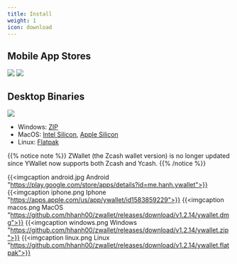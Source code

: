 ```yaml
---
title: Install
weight: 1
icon: download
---
```


## Mobile App Stores

<a href="https://play.google.com/store/apps/details?id=me.hanh.ywallet"><img class="download-badge" src="../google-store-badge.svg"></a>
<a href="https://apps.apple.com/us/app/ywallet/id1583859229"><img class="download-badge" src="../apple-store-badge.svg"></a>

## Desktop Binaries
<a href="https://www.microsoft.com/en-us/p/ywallet/9pjz924hs2s6"><img class="download-badge" src="../microsoft-store-badge.svg"></a>
- Windows: [ZIP](https://github.com/hhanh00/zwallet/releases/download/v1.2.14/ywallet.zip)
- MacOS: [Intel Silicon](https://github.com/hhanh00/zwallet/releases/download/v1.2.14/ywallet.dmg), [Apple Silicon](https://github.com/hhanh00/zwallet/releases/download/v1.2.14/ywallet-m1.dmg)
- Linux: [Flatpak](https://github.com/hhanh00/zwallet/releases/download/v1.2.14/ywallet.flatpak)


{{% notice note %}}
ZWallet (the Zcash wallet version) is no longer updated since YWallet now supports both Zcash and Ycash. 
{{% /notice %}} 


{{<imgcaption android.jpg Android "https://play.google.com/store/apps/details?id=me.hanh.ywallet">}}
{{<imgcaption iphone.png Iphone "https://apps.apple.com/us/app/ywallet/id1583859229">}}
{{<imgcaption macos.png MacOS "https://github.com/hhanh00/zwallet/releases/download/v1.2.14/ywallet.dmg">}}
{{<imgcaption windows.png Windows "https://github.com/hhanh00/zwallet/releases/download/v1.2.14/ywallet.zip">}}
{{<imgcaption linux.png Linux "https://github.com/hhanh00/zwallet/releases/download/v1.2.14/ywallet.flatpak">}}

